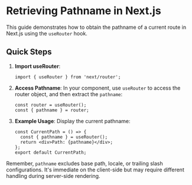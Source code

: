 # Retrieving Pathname in Next.js

This guide demonstrates how to obtain the pathname of a current route in Next.js using the `useRouter` hook.

## Quick Steps

1. **Import useRouter**: 
   ```tsx
   import { useRouter } from 'next/router';
   ```

2. **Access Pathname**: 
   In your component, use `useRouter` to access the router object, and then extract the `pathname`:
   ```tsx
   const router = useRouter();
   const { pathname } = router;
   ```

3. **Example Usage**: 
   Display the current pathname:
   ```tsx
   const CurrentPath = () => {
     const { pathname } = useRouter();
     return <div>Path: {pathname}</div>;
   };
   export default CurrentPath;
   ```

Remember, `pathname` excludes base path, locale, or trailing slash configurations. It's immediate on the client-side but may require different handling during server-side rendering.